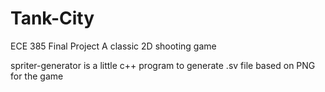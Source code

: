 # Tank-City
ECE 385 Final Project
A classic 2D shooting game

spriter-generator is a little c++ program to generate .sv file based on PNG for the game
